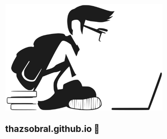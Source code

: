 <p align="center">
  <img src="/assets/images/study-development.svg">
</p>

# thazsobral.github.io 🤟
